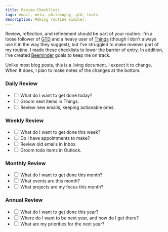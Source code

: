 ```yaml
---
title: Review Checklists
tags: email, meta, philosophy, gtd, tools
description: Making routine simpler.
---
```


Review, reflection, and refinement should be part of your routine. I'm a loose follower of [GTD](http://gettingthingsdone.com/) and a heavy user of [Things](http://culturedcode.com/things/guide/) (though I don't always use it in the way they suggest), but I've struggled to make reviews part of my routine. I made these checklists to lower the barrier of entry. In addition, I've created [Beeminder](https://www.beeminder.com/) goals to keep me on track.

Unlike most blog posts, this is a living document. I expect it to change. When It does, I plan to make notes of the changes at the bottom.

### Daily Review

- <input type="checkbox"/> What do I want to get done today?
- <input type="checkbox"/> Groom next items in Things.
- <input type="checkbox"/> Review new emails, keeping actionable ones.


### Weekly Review

- <input type="checkbox"/> What do I want to get done this week?
- <input type="checkbox"/> Do I have appointments to make?
- <input type="checkbox"/> Review old emails in Inbox.
- <input type="checkbox"/> Groom todo items in Outlook.


### Monthly Review

- <input type="checkbox"/> What do I want to get done this month?
- <input type="checkbox"/> What events are this month?
- <input type="checkbox"/> What projects are my focus this month?


### Annual Review

- <input type="checkbox"/> What do I want to get done this year?
- <input type="checkbox"/> Where do I want to be next year, and how do I get there?
- <input type="checkbox"/> What are my priorities for the next year?
